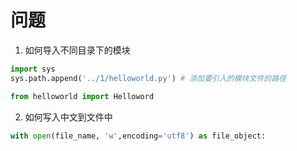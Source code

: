 # 问题

1. 如何导入不同目录下的模块

```py
import sys
sys.path.append('../1/helloworld.py') # 添加要引入的模块文件的路径

from helloworld import Helloword

```

2. 如何写入中文到文件中

```py
with open(file_name, 'w',encoding='utf8') as file_object:
```

